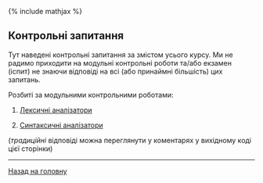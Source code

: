 <!--DEBUG-->

{% include mathjax %}

## Контрольні запитання

Тут наведені контрольні запитання за змістом усього курсу. Ми не радимо приходити на модульні контрольні роботи та/або екзамен (іспит) не знаючи відповіді на всі (або принаймні більшість) цих запитань.

Розбиті за модульними контрольними роботами:

1. [Лексичні аналізатори](modulo-control-work-1.md)

2. [Синтаксичні аналізатори](modulo-control-work-2.md)

(_традиційні_ відповіді можна переглянути у коментарях у вихідному коді цієї сторінки)

---

[Назад на головну](../README.md)